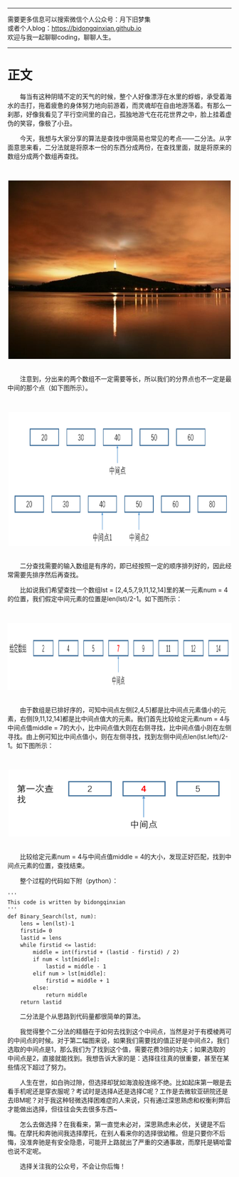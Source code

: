 ***
需要更多信息可以搜索微信个人公众号：月下旧梦集 <br/>
或者个人blog：https://bidongqinxian.github.io <br/>
欢迎与我一起聊聊coding，聊聊人生。
***

# 正文

&emsp;&emsp;每当有这种阴晴不定的天气的时候，整个人好像漂浮在水里的蜉蝣，承受着海水的击打，拖着疲惫的身体努力地向前游着，而灵魂却在自由地游荡着。有那么一刹那，好像我看见了平行空间里的自己，孤独地游弋在花花世界之中，脸上挂着虚伪的笑容，像极了小丑。

&emsp;&emsp;今天，我想与大家分享的算法是查找中很简易也常见的考点——二分法。从字面意思来看，二分法就是将原本一份的东西分成两份，在查找里面，就是将原来的数组分成两个数组再查找。

&nbsp;<div align=center><img width = '500' height ='400' src =../../data/algorithm/session2/timgv.jpg/></div>

<br/>&emsp;&emsp;注意到，分出来的两个数组不一定需要等长，所以我们的分界点也不一定是最中间的那个点（如下图所示）。

&nbsp;<div align=center><img width = '500' height ='300' src =../../data/algorithm/session2/erfen1.png/></div>

<br/>&emsp;&emsp;二分查找需要的输入数组是有序的，即已经按照一定的顺序排列好的，因此经常需要先排序然后再查找。

&emsp;&emsp;比如说我们希望查找一个数组lst = [2,4,5,7,9,11,12,14]里的某一元素num = 4的位置，我们假定中间元素的位置是len(lst)/2-1。如下图所示：

&nbsp;<div align=center><img width = '700' height ='150' src =../../data/algorithm/session2/二分1.png/></div>

<br/>&emsp;&emsp;由于数组是已排好序的，可知中间点左侧[2,4,5]都是比中间点元素值小的元素，右侧[9,11,12,14]都是比中间点值大的元素。我们首先比较给定元素num = 4与中间点值middle = 7的大小，比中间点值大则在右侧寻找，比中间点值小则在左侧寻找。由上例可知比中间点值小，则在左侧寻找，找到左侧中间点len(lst.left)/2-1。如下图所示：

&nbsp;<div align=center><img width = '500' height ='150' src =../../data/algorithm/session2/二分2.png/></div>

<br/>&emsp;&emsp;比较给定元素num = 4与中间点值middle = 4的大小，发现正好匹配，找到中间点元素的位置，查找结束。

&emsp;&emsp;整个过程的代码如下附（python）：

```
'''
This code is written by bidongqinxian
'''
def Binary_Search(lst, num):
    lens = len(lst)-1
    firstid= 0
    lastid = lens
    while firstid <= lastid:
        middle = int(firstid + (lastid - firstid) / 2)
        if num < lst[middle]:
            lastid = middle - 1
        elif num > lst[middle]:
            firstid = middle + 1
        else:
            return middle
    return lastid
```

&emsp;&emsp;二分法是个从思路到代码量都很简单的算法。

&emsp;&emsp;我觉得整个二分法的精髓在于如何去找到这个中间点，当然是对于有模棱两可的中间点的时候。对于第二幅图来说，如果我们需要找的值正好是中间点2，我们选取的中间点是1，那么我们为了找到这个值，需要花费3倍的功夫；如果选取的中间点是2，直接就能找到。我想告诉大家的是：选择往往真的很重要，甚至在某些情况下超过了努力。

&emsp;&emsp;人生在世，如白驹过隙，但选择却犹如海浪般连绵不绝。比如起床第一眼是去看手机呢还是穿衣服呢？考试时是选择A还是选择C呢？工作是去微软亚研院还是去IBM呢？对于我这种轻微选择困难症的人来说，只有通过深思熟虑和权衡利弊后才能做出选择，但往往会失去很多东西~

&emsp;&emsp;怎么去做选择？在我看来，第一直觉未必对，深思熟虑未必优，关键是不后悔。在摩托和奔驰间我选择摩托，在别人看来你的选择很幼稚。但是只要你不后悔，没准奔驰是有安全隐患，可能开上路就出了严重的交通事故，而摩托是辆哈雷也说不定呢。

&emsp;&emsp;选择关注我的公众号，不会让你后悔！